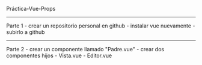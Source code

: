 Práctica-Vue-Props
<hr/>
Parte 1
- crear un repositorio personal en github
- instalar vue nuevamente
- subirlo a github
<hr/>
Parte 2
- crear un componente llamado "Padre.vue"
    - crear dos componentes hijos
        - Vista.vue
        - Editor.vue
